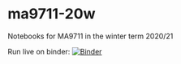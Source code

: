 # ma9711-20w
Notebooks for MA9711 in the winter term 2020/21

Run live on binder: [![Binder](https://mybinder.org/badge_logo.svg)](https://mybinder.org/v2/gh/michael-ritter/ma9711-20w.git/master?filepath=061.ipynb)
